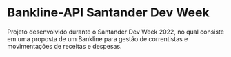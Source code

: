 # Bankline-API Santander Dev Week 

Projeto desenvolvido durante o Santander Dev Week 2022, no qual consiste em uma proposta de um Bankline para gestão de correntistas e movimentações de receitas e despesas.
